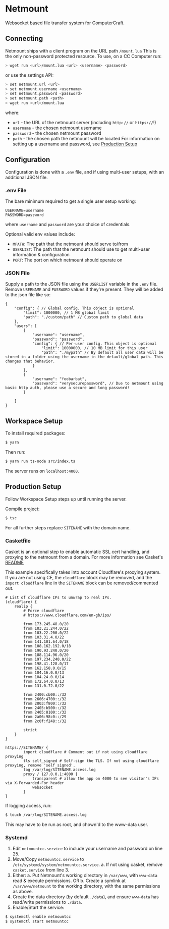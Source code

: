 # Netmount

Websocket based file transfer system for ComputerCraft.

## Connecting

Netmount ships with a client program on the URL path `/mount.lua` This is the only non-password protected resource.
To use, on a CC Computer run:
```sh
> wget run <url>/mount.lua <url> <username> <password>
```
or use the settings API:
```sh
> set netmount.url <url>
> set netmount.username <username>
> set netmount.password <password>
> set netmount.path <path>
> wget run <url>/mount.lua
```
where:
- `url` - the URL of the netmount server (including `http://` or `https://`!)
- `username` - the chosen netmount username 
- `password` - the chosen netmount password 
- `path` - the chosen path the netmount will be located
For information on setting up a username and password, see [Production Setup](#production-setup)

## Configuration

Configuration is done with a `.env` file, and if using multi-user setups, with an additional JSON file.

### .env File

The bare minimum required to get a single user setup working:
```env
USERNAME=username
PASSWORD=password
```
where `username` and `password` are your choice of credentials.

Optional valid env values include:
 - `MPATH`: The path that the netmount should serve to/from
 - `USERLIST`: The path that the netmount should use to get multi-user information & configuration
 - `PORT`: The port on which netmount should operate on

### JSON File

Supply a path to the JSON file using the `USERLIST` variable in the `.env` file. Remove `USERNAME` and `PASSWORD` values if they're present. 
They will be added to the json file like so:
```json5
{
    "config": { // Global config. This object is optional
        "limit": 1000000, // 1 MB global limit
        "path": "./custom/path" // Custom path to global data
    },
    "users": [ 
        {
            "username": "username",
            "password": "password",
            "config": { // Per-user config. This object is optional
                "limit": 10000000, // 10 MB limit for this user
                "path": "./mypath" // By default all user data will be stored in a folder using the username in the default/global path. This changes that behavior.
            }
        },
        {
            "username": "foobarbat",
            "password": "verysecurepassword", // Due to netmount using basic http auth, please use a secure and long password!
        }

    ]
}
```

## Workspace Setup

To install required packages:
```sh
$ yarn
```

Then run:
```sh
$ yarn run ts-node src/index.ts
```
The server runs on `localhost:4000`.

## Production Setup

Follow Workspace Setup steps up until running the server.

Compile project:
```sh
$ tsc
```

For all further steps replace `SITENAME` with the domain name.

### Casketfile

Casket is an optional step to enable automatic SSL cert handling, and proxying to the netmount from a domain. For more information see Casket's [README](https://github.com/tmpim/casket#readme)

This example specifically takes into account Cloudflare's proxying system. If you are not using CF, the `cloudflare` block may be removed, and the `import cloudflare` line in the `SITENAME` block can be removed/commented out.

```
# List of cloudflare IPs to unwrap to real IPs.
(cloudflare) {
    realip {
        # Force cloudflare
        # https://www.cloudflare.com/en-gb/ips/

        from 173.245.48.0/20
        from 103.21.244.0/22
        from 103.22.200.0/22
        from 103.31.4.0/22
        from 141.101.64.0/18
        from 108.162.192.0/18
        from 190.93.240.0/20
        from 188.114.96.0/20
        from 197.234.240.0/22
        from 198.41.128.0/17
        from 162.158.0.0/15
        from 104.16.0.0/13
        from 104.24.0.0/14
        from 172.64.0.0/13
        from 131.0.72.0/22

        from 2400:cb00::/32
        from 2606:4700::/32
        from 2803:f800::/32
        from 2405:b500::/32
        from 2405:8100::/32
        from 2a06:98c0::/29
        from 2c0f:f248::/32

        strict
    }
}

https://SITENAME/ {
        import cloudflare # Comment out if not using cloudflare proxying
        tls self_signed # Self-sign the TLS. If not using cloudflare proxying, remove 'self_signed'.
        log /var/log/SITENAME.access.log
        proxy / 127.0.0.1:4000 {
            transparent # allow the app on 4000 to see visitor's IPs via X-Forwarded-For header
            websocket
        }
}
```

If logging access, run:
```sh
$ touch /var/log/SITENAME.access.log
```
This may have to be run as root, and chown'd to the www-data user.

### Systemd

1. Edit `netmountcc.service` to include your username and password on line 25.
2. Move/Copy `netmountcc.service` to `/etc/systemd/system/netmountcc.service`.
    a. If not using casket, remove `casket.service` from line 3.
3. Either:
    a. Put Netmount's working directory in `/var/www`, with `www-data` read & execute permissions. OR
    b. Create a symlink at `/var/www/netmount` to the working directory, with the same permissions as above.
4. Create the data directory (by default `./data`), and ensure `www-data` has read/write permissions to `./data`.
5. Enable/Start the service:
```sh
$ systemctl enable netmountcc
$ systemctl start netmountcc
```
